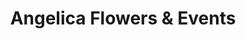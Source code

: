 ---
title: "Angelica Flowers & Events"
url: /new-york/angelica-flowers-and-events/
shop: florist
---